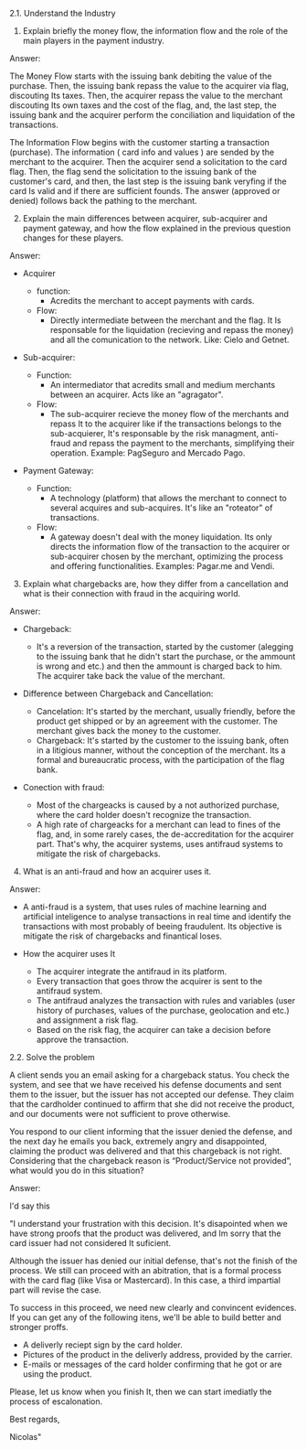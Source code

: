 2.1. Understand the Industry
1. Explain briefly the money flow, the information flow and the role of the main players in
the payment industry.

Answer:

The Money Flow starts with the issuing bank debiting the value of the purchase. Then, the issuing bank repass the value to the acquirer via flag, discouting Its taxes. Then, the acquirer repass the value to the merchant discouting Its own taxes and the cost of the flag, and, the last step, the issuing bank and the acquirer perform the conciliation and liquidation of the transactions.

The Information Flow  begins with the customer starting a transaction (purchase). The information ( card info and values ) are sended by the merchant to the acquirer. Then the acquirer send a solicitation to the card flag. Then, the flag send the solicitation to the issuing bank of the customer's card, and then, the last step is the issuing bank veryfing if the card Is valid and if there are sufficient founds. The answer (approved or denied) follows back the pathing to the merchant.


2. Explain the main differences between acquirer, sub-acquirer and payment gateway, and
how the flow explained in the previous question changes for these players.

Answer:

- Acquirer
  - function:
      - Acredits the merchant to accept payments with cards.
  - Flow:
      - Directly intermediate between the merchant and the flag. It Is responsable for the liquidation (recieving and repass the money) and all the comunication to the network. Like: Cielo and Getnet.
- Sub-acquirer:
  - Function:
      - An intermediator that acredits small and medium merchants between an acquirer. Acts like an "agragator".
  - Flow:
      - The sub-acquirer recieve the money flow of the merchants and repass It to the acquirer like if the transactions belongs to the sub-acquierer, It's responsable by the risk managment, anti-fraud and repass the payment to the merchants, simplifying their operation. Example: PagSeguro and Mercado Pago.

- Payment Gateway:
    - Function:
      - A technology (platform) that allows the merchant to connect to several acquires and sub-acquires. It's like an "roteator" of transactions.
    - Flow:
      - A gateway doesn't deal with the money liquidation. Its only directs the information flow of the transaction to the acquirer or sub-acquirer chosen by the merchant, optimizing the process and offering functionalities. Examples: Pagar.me and Vendi. 
3. Explain what chargebacks are, how they differ from a cancellation and what is their
connection with fraud in the acquiring world.

Answer:

- Chargeback:
  - It's a reversion of the transaction, started by the customer (alegging to the issuing bank that he didn't start the purchase, or the ammount is wrong and etc.) and then the ammount is charged back to him. The acquirer take back the value of the merchant.

- Difference between Chargeback and Cancellation:
  - Cancelation: It's started by the merchant, usually friendly, before the product get shipped or by an agreement with the customer. The merchant gives back the money to the customer.
  - Chargeback: It's started by the customer to the issuing bank, often in a litigious manner, without the conception of the merchant. Its a formal and bureaucratic process, with the participation of the flag bank.

- Conection with fraud:
  - Most of the chargeacks is caused by a not authorized purchase, where the card holder doesn't recognize the transaction.
  - A high rate of chargeacks for a merchant can lead to fines of the flag, and, in some rarely cases, the de-accreditation for the acquirer part. That's why, the acquirer systems, uses antifraud systems to mitigate the risk of chargebacks.
4. What is an anti-fraud and how an acquirer uses it.

Answer:

- A anti-fraud is a system, that uses rules of machine learning and artificial inteligence to analyse transactions in real time and identify the transactions with most probably of beeing fraudulent. Its objective is mitigate the risk of chargebacks and finantical loses.

- How the acquirer uses It
  - The acquirer integrate the antifraud in its platform.
  - Every transaction that goes throw the acquirer is sent to the antifraud system.
  - The antifraud analyzes the transaction with rules and variables (user history of purchases, values of the purchase, geolocation and etc.) and assignment a risk flag.
  - Based on the risk flag, the acquirer can take a decision before approve the transaction.
  
2.2. Solve the problem

A client sends you an email asking for a chargeback status. You check the system, and see that
we have received his defense documents and sent them to the issuer, but the issuer has not
accepted our defense. They claim that the cardholder continued to affirm that she did not
receive the product, and our documents were not sufficient to prove otherwise.

You respond to our client informing that the issuer denied the defense, and the next day he
emails you back, extremely angry and disappointed, claiming the product was delivered and that
this chargeback is not right.
Considering that the chargeback reason is “Product/Service not provided”, what would you do in
this situation?

Answer:

I'd say this

"I understand your frustration with this decision. It's disapointed when we have strong proofs that the product was delivered, and Im sorry that the card issuer had not considered It suficient.

Although the issuer has denied our initial defense, that's not the finish of the process. We still can proceed with an abitration, that is a formal process with the card flag (like Visa or Mastercard). In this case, a third impartial part will revise the case.

To success in this proceed, we need new clearly and convincent evidences. If you can get any of the following itens, we'll be able to build better and stronger proffs.

- A deliverly reciept sign by the card holder.
- Pictures of the product in the deliverly address, provided by the carrier.
- E-mails or messages of the card holder confirming that he got or are using the product.

Please, let us know when you finish It, then we can start imediatly the process of escalonation.

Best regards,

Nicolas"
